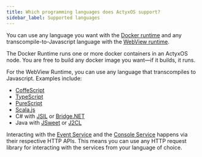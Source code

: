 ```yaml
---
title: Which programming languages does ActyxOS support?
sidebar_label: Supported languages
---
```


You can use any language you want with the [Docker runtime](../os/advanced-guides/app-runtimes.md#docker-runtime) and any transcompile-to-Javascript language with the [WebView runtime](../os/advanced-guides/app-runtimes.md#webview-runtime).

The Docker Runtime runs one or more docker containers in an ActyxOS node. You are free to build any docker image you want&mdash;if it builds, it runs.

For the WebView Runtime, you can use any language that transcompiles to Javascript. Examples include:

- [CoffeScript](https://coffeescript.org)
- [TypeScript](https://www.typescriptlang.org)
- [PureScript](http://www.purescript.org)
- [Scala.js](https://www.scala-js.org)
- C# with [JSIL](http://jsil.org/) or [Bridge.NET](https://www.scala-js.org)
- Java with [JSweet](http://www.jsweet.org) or [J2CL](https://github.com/google/j2cl)

Interacting with the [Event Service](/docs/os/api/event-service) and the [Console Service](/docs/os/api/console-service) happens via their respective HTTP APIs. This means you can use any HTTP request library for interacting with the services from your language of choice.
